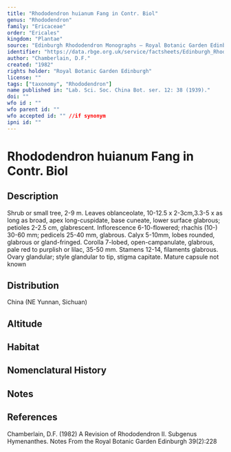 ```yaml
---
title: "Rhododendron huianum Fang in Contr. Biol"
genus: "Rhododendron"
family: "Ericaceae"
order: "Ericales"
kingdom: "Plantae"
source: "Edinburgh Rhododendron Monographs – Royal Botanic Garden Edinburgh"
identifier: "https://data.rbge.org.uk/service/factsheets/Edinburgh_Rhododendron_Monographs.xhtml"
author: "Chamberlain, D.F."
created: "1982"
rights holder: "Royal Botanic Garden Edinburgh"
license: ""
tags: ["taxonomy", "Rhododendron"]
name published in: "Lab. Sci. Soc. China Bot. ser. 12: 38 (1939)."
doi: ""
wfo id : ""
wfo parent id: ""
wfo accepted id: "" //if synonym                      
ipni id: ""
---
```


                       

# Rhododendron huianum Fang in Contr. Biol

## Description
Shrub or small tree, 2-9 m. Leaves oblanceolate, 10-12.5 x 2-3cm,3.3-5 x as long as broad, apex long-cuspidate, base cuneate, lower surface glabrous; petioles 2-2.5 cm, glabrescent. Inflorescence 6-10-flowered; rhachis (10-) 30-60 mm; pedicels 25-40 mm, glabrous. Calyx 5-10mm, lobes rounded, glabrous or gland-fringed. Corolla 7-lobed, open-campanulate, glabrous, pale red to purplish or lilac, 35-50 mm. Stamens 12-14, filaments glabrous. Ovary glandular; style glandular to tip, stigma capitate. Mature capsule not known

## Distribution
China (NE Yunnan, Sichuan)

## Altitude


## Habitat


## Nomenclatural History

                       
## Notes


## References

Chamberlain, D.F. (1982) A Revision of Rhododendron II. Subgenus Hymenanthes. Notes From the Royal Botanic Garden Edinburgh 39(2):228
